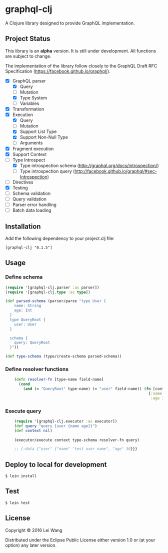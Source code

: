 # graphql-clj

A Clojure library designed to provide GraphQL implementation.

## Project Status

This library is an **alpha** version. It is still under development. All functions are subject to change.

The implementation of the library follow closely to the GraphQL Draft RFC Specification (https://facebook.github.io/graphql/).

- [x] GraphQL parser
    * [x] Query
    * [ ] Mutation
    * [x] Type System
    * [ ] Variables
- [x] Transformation
- [x] Execution
    * [x] Query
    * [ ] Mutation
    * [x] Support List Type
    * [x] Support Non-Null Type
    * [ ] Arguments
- [x] Fragment execution
- [x] Support Context
- [ ] Type Introspect 
    * [x] Type introspection schema (http://graphql.org/docs/introspection/)
    * [ ] Type introspection query (http://facebook.github.io/graphql/#sec-Introspection)
- [ ] Directives
- [x] Testing
- [ ] Schema validation
- [ ] Query validation
- [ ] Parser error handling
- [ ] Batch data loading

## Installation

Add the following dependency to your project.clj file:

    [graphql-clj "0.1.5"]

## Usage

### Define schema

```clojure
(require '[graphql-clj.parser :as parser])
(require '[graphql-clj.type :as type])

(def parsed-schema (parser/parse "type User {
    name: String
    age: Int
  }
  type QueryRoot {
    user: User
  }

  schema {
    query: QueryRoot
  }"))

(def type-schema (type/create-schema parsed-schema))
```

### Define resolver functions

```clojure
    (defn resolver-fn [type-name field-name]
      (cond
        (and (= "QueryRoot" type-name) (= "user" field-name)) (fn [context parent & args]
                                                                {:name "test user name"
                                                                 :age 30})))
```
### Execute query
```clojure
    (require '[graphql-clj.executor :as executor])
    (def query "query {user {name age}}")
    (def context nil)
    
    (executor/execute context type-schema resolver-fn query)

    ;; {:data {"user" {"name" "test user name", "age" 30}}}
```
## Deploy to local for development

    $ lein install

## Test

    $ lein test

## License

Copyright © 2016 Lei Wang

Distributed under the Eclipse Public License either version 1.0 or (at
your option) any later version.
